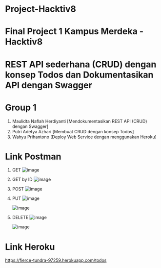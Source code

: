 # Project-Hacktiv8
# Final Project 1 Kampus Merdeka - Hacktiv8 
# REST API sederhana (CRUD) dengan konsep Todos dan Dokumentasikan API dengan Swagger

# Group 1
  1. Maulidta Naflah Herdiyanti [Mendokumentasikan REST API (CRUD) dengan Swagger]
  2. Putri Adetya Azhari [Membuat CRUD dengan konsep Todos]
  3. Wahyu Prihantono [Deploy Web Service dengan menggunakan Heroku]
  
# Link Postman
  1. GET
     ![image](https://user-images.githubusercontent.com/112103106/197098614-3e6e4e57-fc68-4ef0-8c3c-1394f96ab318.png)
     
  2. GET by ID
     ![image](https://user-images.githubusercontent.com/112103106/197098692-b34d00f2-c8a4-4bc0-96ac-2a411f3226e0.png)
     
  3. POST
     ![image](https://user-images.githubusercontent.com/112103106/197098822-8be87bd7-28c2-4306-8115-2c774c88b42d.png)

  4. PUT
     ![image](https://user-images.githubusercontent.com/112103106/197098923-85344207-7f65-4155-bc9b-1cbee10a70d5.png)
     
     ![image](https://user-images.githubusercontent.com/112103106/197099072-3939dcab-f806-4a37-a8bc-c5d711548db8.png)

  5. DELETE
     ![image](https://user-images.githubusercontent.com/112103106/197099154-c6722fd2-3a8a-49fb-9eae-e9b33b3e9cb9.png)
      
     ![image](https://user-images.githubusercontent.com/112103106/197099235-76b543e1-a3a5-430b-a5cf-01cf5c55a321.png)

# Link Heroku
  https://fierce-tundra-97259.herokuapp.com/todos
     
